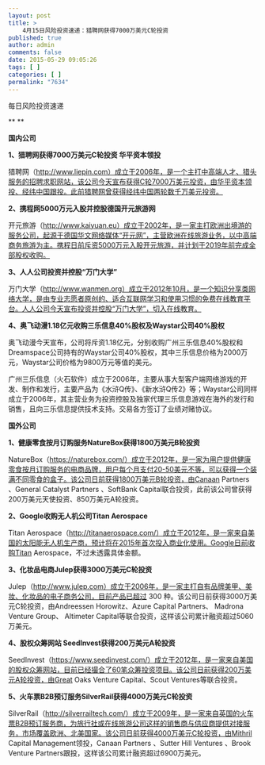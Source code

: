 ```yaml
---
layout: post
title: >
    4月15日风险投资速递：猎聘网获得7000万美元C轮投资
published: true
author: admin
comments: false
date: 2015-05-29 09:05:26
tags: [ ]
categories: [ ]
permalink: "7634"
---
```



每日风险投资速递

** **

**国内公司**

**1、猎聘网获得7000万美元C轮投资 华平资本领投**

猎聘网（http://www.liepin.com）成立于2006年，是一个主打中高端人才、猎头服务的招聘求职网站，该公司今天宣布获得C轮7000万美元投资，由华平资本领投、经纬中国跟投。此前猎聘网曾获得经纬中国两轮数千万美元投资。

**2、携程网5000万元入股并控股德国开元旅游网**

开元旅游（http://www.kaiyuan.eu）成立于2002年，是一家主打欧洲出境游的服务公司，起源于德国华文网络媒体“开元网”，主营欧洲在线旅游业务，以中高端商务旅游为主。携程日前斥资5000万元入股开元旅游，并计划于2019年前完成全部股权收购。

**3、人人公司投资并控股“万门大学”**

万门大学（http://www.wanmen.org）成立于2012年10月，是一个知识分享类网络大学，是由专业志愿者原创的、适合互联网学习和使用习惯的免费在线教育平台。人人公司今天宣布投资并控股“万门大学”，切入在线教育。

**4、奥飞动漫1.18亿元收购三乐信息40%股权及Waystar公司40%股权**

奥飞动漫今天宣布，公司将斥资1.18亿元，分别收购广州三乐信息40%股权和Dreamspace公司持有的Waystar公司40%股权，其中三乐信息价格为2000万元，Waystar公司价格为9800万元等值的美元。

广州三乐信息（火石软件）成立于2006年，主要从事大型客户端网络游戏的开发、制作和发行，主要产品为《水浒Q传》、《新水浒Q传2》等；Waystar公司同样成立于2006年，其主营业务为投资控股及独家代理三乐信息游戏在海外的发行和销售，且向三乐信息提供技术支持。交易各方签订了业绩对赌协议。

**国外公司**

**1、健康零食按月订购服务NatureBox获得1800万美元B轮投资**

NatureBox（https://naturebox.com/）成立于2012年，是一家为用户提供健康零食按月订购服务的电商品牌，用户每个月支付20-50美元不等，可以获得一个装满不同零食的盒子。该公司日前获得1800万美元B轮投资，由Canaan Partners 、General Catalyst Partners 、SoftBank Capital联合投资，此前该公司曾获得200万美元天使投资、850万美元A轮投资。

**2、Google收购无人机公司Titan Aerospace**

Titan Aerospace（http://titanaerospace.com/）成立于2012年，是一家来自美国的太阳能无人机生产商，预计将在2015年首次投入商业化使用。Google日前收购Titan Aerospace，不过未透露具体金额。

**3、化妆品电商Julep获得3000万美元C轮投资**

Julep（http://www.julep.com）成立于2006年，是一家主打自有品牌美甲、美妆、化妆品的电子商务公司，目前产品已超过 300 种。该公司日前获得3000万美元C轮投资，由Andreessen Horowitz、Azure Capital Partners、 Madrona Venture Group、 Altimeter Capital等联合投资，这样该公司累计融资超过5060万美元。

**4、股权众筹网站 SeedInvest获得200万美元A轮投资**

SeedInvest（https://www.seedinvest.com/）成立于2012年，是一家来自美国的股权众筹网站，目前已经撮合了60笔众筹投资项目。该公司日前获得200万美元A轮投资，由Great Oaks Venture Capital、Scout Ventures等联合投资。

**5、火车票B2B预订服务SilverRail获得4000万美元C轮投资**

SilverRail（http://silverrailtech.com/）成立于2009年，是一家来自英国的火车票B2B预订服务商，为旅行社或在线旅游公司这样的销售商与供应商提供对接服务，市场覆盖欧洲、北美国家。该公司日前获得4000万美元C轮投资，由Mithril Capital Management领投，Canaan Partners 、Sutter Hill Ventures 、Brook Venture Partners跟投，这样该公司累计融资超过6900万美元。
